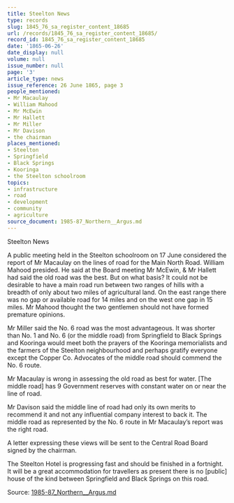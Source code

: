 ```yaml
---
title: Steelton News
type: records
slug: 1845_76_sa_register_content_18685
url: /records/1845_76_sa_register_content_18685/
record_id: 1845_76_sa_register_content_18685
date: '1865-06-26'
date_display: null
volume: null
issue_number: null
page: '3'
article_type: news
issue_reference: 26 June 1865, page 3
people_mentioned:
- Mr Macaulay
- William Mahood
- Mr McEwin
- Mr Hallett
- Mr Miller
- Mr Davison
- the chairman
places_mentioned:
- Steelton
- Springfield
- Black Springs
- Kooringa
- the Steelton schoolroom
topics:
- infrastructure
- road
- development
- community
- agriculture
source_document: 1985-87_Northern__Argus.md
---
```


Steelton News

A public meeting held in the Steelton schoolroom on 17 June considered the report of Mr Macaulay on the lines of road for the Main North Road.  William Mahood presided.  He said at the Board meeting Mr McEwin, & Mr Hallett had said the old road was the best.  But on what basis?  It could not be desirable to have a main road run between two ranges of hills with a breadth of only about two miles of agricultural land.  On the east range there was no gap or available road for 14 miles and on the west one gap in 15 miles.  Mr Mahood thought the two gentlemen should not have formed premature opinions.

Mr Miller said the No. 6 road was the most advantageous.  It was shorter than No. 1 and No. 6 (or the middle road) from Springfield to Black Springs and Kooringa would meet both the prayers of the Kooringa memorialists and the farmers of the Steelton neighbourhood and perhaps gratify everyone except the Copper Co.  Advocates of the middle road should commend the No. 6 route.

Mr Macaulay is wrong in assessing the old road as best for water.  [The middle road] has 9 Government reserves with constant water on or near the line of road.

Mr Davison said the middle line of road had only its own merits to recommend it and not any influential company interest to back it.  The middle road as represented by the No. 6 route in Mr Macaulay’s report was the right road.

A letter expressing these views will be sent to the Central Road Board signed by the chairman.

The Steelton Hotel is progressing fast and should be finished in a fortnight.  It will be a great accommodation for travellers as present there is no [public] house of the kind between Springfield and Black Springs on this road.

Source: [1985-87_Northern__Argus.md](/downloads/markdown/1985-87_Northern__Argus.md)
